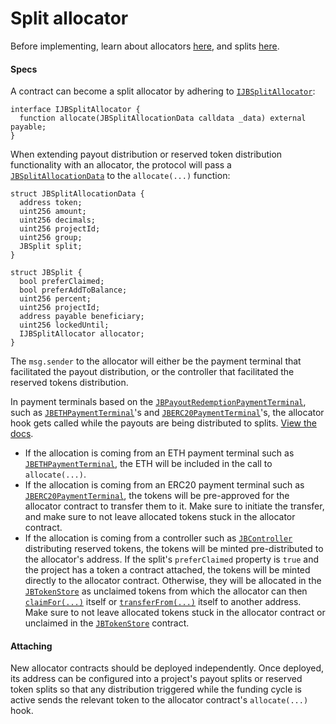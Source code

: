# Split allocator

Before implementing, learn about allocators [here](/dev/learn/glossary/split-allocator.md), and splits [here](/dev/learn/glossary/splits.md).

#### Specs

A contract can become a split allocator by adhering to [`IJBSplitAllocator`](/dev/api/v2/interfaces/ijbsplitallocator.md):

```
interface IJBSplitAllocator {
  function allocate(JBSplitAllocationData calldata _data) external payable;
}
```

When extending payout distribution or reserved token distribution functionality with an allocator, the protocol will pass a [`JBSplitAllocationData`](/dev/api/v2/data-structures/jbsplitallocationdata.md) to the `allocate(...)` function:

```
struct JBSplitAllocationData {
  address token;
  uint256 amount;
  uint256 decimals;
  uint256 projectId;
  uint256 group;
  JBSplit split;
}
```

```
struct JBSplit {
  bool preferClaimed;
  bool preferAddToBalance;
  uint256 percent;
  uint256 projectId;
  address payable beneficiary;
  uint256 lockedUntil;
  IJBSplitAllocator allocator;
}
```

The `msg.sender` to the allocator will either be the payment terminal that facilitated the payout distribution, or the controller that facilitated the reserved tokens distribution.

In payment terminals based on the [`JBPayoutRedemptionPaymentTerminal`](/dev/api/v2/contracts/or-payment-terminals/or-abstract/jbpayoutredemptionpaymentterminal), such as [`JBETHPaymentTerminal`](/dev/api/v2/contracts/or-payment-terminals/jbethpaymentterminal/README.md)'s and [`JBERC20PaymentTerminal`](/dev/api/v2/contracts/or-payment-terminals/jberc20paymentterminal/README.md)'s, the allocator hook gets called while the payouts are being distributed to splits. [View the docs](/dev/api/v2/contracts/or-payment-terminals/or-abstract/jbpayoutredemptionpaymentterminal/write/-_distributetopayoutsplitsof.md). 

* If the allocation is coming from an ETH payment terminal such as [`JBETHPaymentTerminal`](/dev/api/v2/contracts/or-payment-terminals/jbethpaymentterminal/README.md), the ETH will be included in the call to `allocate(...)`. 
* If the allocation is coming from an ERC20 payment terminal such as [`JBERC20PaymentTerminal`](/dev/api/v2/contracts/or-payment-terminals/jberc20paymentterminal/README.md), the tokens will be pre-approved for the allocator contract to transfer them to it. Make sure to initiate the transfer, and make sure to not leave allocated tokens stuck in the allocator contract.
* If the allocation is coming from a controller such as [`JBController`](/dev/api/v2/contracts/or-controllers/jbcontroller/README.md) distributing reserved tokens, the tokens will be minted pre-distributed to the allocator's address. If the split's `preferClaimed` property is `true` and the project has a token a contract attached, the tokens will be minted directly to the allocator contract. Otherwise, they will be allocated in the  [`JBTokenStore`](/dev/api/v2/contracts/jbtokenstore/README.md) as unclaimed tokens from which the allocator can then [`claimFor(...)`](/dev/api/v2/contracts/jbtokenstore/write/claimfor.md) itself or [`transferFrom(...)`](/dev/api/v2/contracts/jbtokenstore/write/transferfrom.md) itself to another address. Make sure to not leave allocated tokens stuck in the allocator contract or unclaimed in the [`JBTokenStore`](/dev/api/v2/contracts/jbtokenstore/README.md) contract.

#### Attaching

New allocator contracts should be deployed independently. Once deployed, its address can be configured into a project's payout splits or reserved token splits so that any distribution triggered while the funding cycle is active sends the relevant token to the allocator contract's `allocate(...)` hook. 
